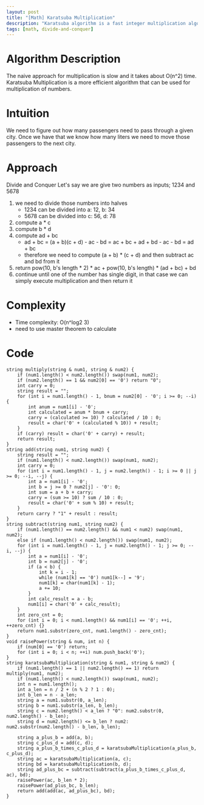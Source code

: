 ```yaml
---
layout: post
title: "[Math] Karatsuba Multiplication"
description: "Karatsuba algorithm is a fast integer multiplication algorithm using divide and conquer approach"
tags: [math, divide-and-conquer]
---
```

#  Algorithm Description
The naive approach for multiplication is slow and it takes about O(n^2) time. Karatsuba Multiplication is a more efficient algorithm that can be used for multiplication of numbers.


# Intuition
We need to figure out how many passengers need to pass through a given city. Once we have that we know how many liters we need to move those passengers to the next city.

# Approach
Divide and Conquer
Let's say we are give two numbers as inputs; 1234 and 5678
1. we need to divide those numbers into halves
	- 1234 can be divided into a: 12, b: 34
	- 5678 can be divided into c: 56, d: 78
2.  compute a * c
3.  compute b * d
4.  compute ad + bc
	- ad + bc = (a + b)(c + d) - ac - bd = ac + bc + ad + bd - ac - bd = ad + bc
	- therefore we need to compute (a + b) * (c + d) and then subtract ac and bd from it
5. return pow(10, b's length * 2) * ac + pow(10, b's length) * (ad + bc) + bd
6. continue until one of the number has single digit, in that case we can simply execute multiplication and then return it



# Complexity
- Time complexity: O(n^log2 3)
- need to use master theorem to calculate

# Code
```
string multiply(string & num1, string & num2) {
    if (num1.length() < num2.length()) swap(num1, num2);
    if (num2.length() == 1 && num2[0] == '0') return "0";
    int carry = 0;
    string result = "";
    for (int i = num1.length() - 1, bnum = num2[0] - '0'; i >= 0; --i) {
        int anum = num1[i] - '0';
        int calculated = anum * bnum + carry;
        carry = (calculated >= 10) ? calculated / 10 : 0;
        result = char('0' + (calculated % 10)) + result;
    }
    if (carry) result = char('0' + carry) + result;
    return result;
}
string add(string num1, string num2) {
    string result = "";
    if (num1.length() < num2.length()) swap(num1, num2);
    int carry = 0;
    for (int i = num1.length() - 1, j = num2.length() - 1; i >= 0 || j >= 0; --i, --j) {
        int a = num1[i] - '0';
        int b = j >= 0 ? num2[j] - '0': 0;
        int sum = a + b + carry;
        carry = (sum >= 10) ? sum / 10 : 0;
        result = char('0' + sum % 10) + result;
    }
    return carry ? "1" + result : result;
}
string subtract(string num1, string num2) {
    if (num1.length() == num2.length() && num1 < num2) swap(num1, num2);
    else if (num1.length() < num2.length()) swap(num1, num2);
    for (int i = num1.length() - 1, j = num2.length() - 1; j >= 0; --i, --j) {
        int a = num1[i] - '0';
        int b = num2[j] - '0';
        if (a < b) {
            int k = i - 1;
            while (num1[k] == '0') num1[k--] = '9';
            num1[k] = char(num1[k] - 1);
            a += 10;
        }
        int calc_result = a - b;
        num1[i] = char('0' + calc_result);
    }
    int zero_cnt = 0;
    for (int i = 0; i < num1.length() && num1[i] == '0'; ++i, ++zero_cnt) {}
    return num1.substr(zero_cnt, num1.length() - zero_cnt);
}
void raisePower(string & num, int n) {
    if (num[0] == '0') return;
    for (int i = 0; i < n; ++i) num.push_back('0');
}
string karatsubaMultiplication(string & num1, string & num2) {
    if (num1.length() == 1 || num2.length() == 1) return multiply(num1, num2);
    if (num1.length() < num2.length()) swap(num1, num2);
    int n = num1.length();
    int a_len = n / 2 + (n % 2 ? 1 : 0);
    int b_len = n - a_len;
    string a = num1.substr(0, a_len);
    string b = num1.substr(a_len, b_len);
    string c = num2.length() < a_len ? "0": num2.substr(0, num2.length() - b_len);
    string d = num2.length() <= b_len ? num2: num2.substr(num2.length() - b_len, b_len);

    string a_plus_b = add(a, b);
    string c_plus_d = add(c, d);
    string a_plus_b_times_c_plus_d = karatsubaMultiplication(a_plus_b, c_plus_d);
    string ac = karatsubaMultiplication(a, c);
    string bd = karatsubaMultiplication(b, d);
    string ad_plus_bc = subtract(subtract(a_plus_b_times_c_plus_d, ac), bd);
    raisePower(ac, b_len * 2);
    raisePower(ad_plus_bc, b_len);
    return add(add(ac, ad_plus_bc), bd);
}
```
